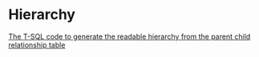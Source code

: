 # Hierarchy
[The T-SQL code to generate the readable hierarchy from the parent child relationship table](https://github.com/JakeSurrey/T-SQL/blob/master/TraverseConsortiaRecursive)
